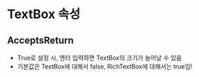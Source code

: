 # TextBox 속성
## AcceptsReturn
- True로 설정 시, 엔터 입력하면 TextBox의 크기가 늘어날 수 있음
- 기본값은 TextBox에 대해서 false, RichTextBox에 대해서는 true임!